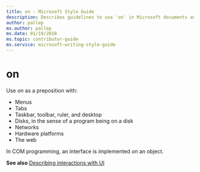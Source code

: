 ```yaml
---
title: on - Microsoft Style Guide
description: Describes guidelines to use 'on' in Microsoft documents and provides examples. See 'Describing interactions with UI' for more information.
author: pallep
ms.author: pallep
ms.date: 01/19/2018
ms.topic: contributor-guide
ms.service: microsoft-writing-style-guide
---
```


# on

Use *on* as a preposition with:

  - Menus
  - Tabs
  - Taskbar, toolbar, ruler, and desktop
  - Disks, in the sense of a program being on a disk
  - Networks
  - Hardware platforms
  - The web

In COM programming, an interface is implemented *on* an object.

**See also** [Describing interactions with UI](~/procedures-instructions/describing-interactions-with-ui.md)
